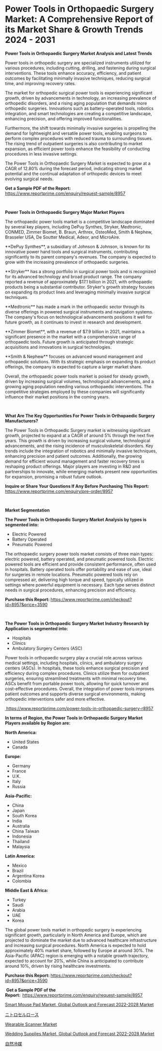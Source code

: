 <p><h1>Power Tools in Orthopaedic Surgery Market: A Comprehensive Report of its Market Share & Growth Trends 2024 - 2031</h1></p><p><strong>Power Tools in Orthopaedic Surgery Market Analysis and Latest Trends</strong></p>
<p><p>Power tools in orthopedic surgery are specialized instruments utilized for various procedures, including cutting, drilling, and fastening during surgical interventions. These tools enhance accuracy, efficiency, and patient outcomes by facilitating minimally invasive techniques, reducing surgical time, and improving recovery rates.</p><p>The market for orthopedic surgical power tools is experiencing significant growth, driven by advancements in technology, an increasing prevalence of orthopedic disorders, and a rising aging population that demands more orthopedic surgeries. Innovations such as battery-operated tools, robotics integration, and smart technologies are creating a competitive landscape, enhancing precision, and offering improved functionalities.</p><p>Furthermore, the shift towards minimally invasive surgeries is propelling the demand for lightweight and versatile power tools, enabling surgeons to perform complex procedures with reduced trauma to surrounding tissues. The rising trend of outpatient surgeries is also contributing to market expansion, as efficient power tools enhance the feasibility of conducting procedures in less invasive settings.</p><p>The Power Tools in Orthopaedic Surgery Market is expected to grow at a CAGR of 12.80% during the forecast period, indicating strong market potential and the continual adaptation of orthopedic devices to meet evolving surgical needs.</p></p>
<p><strong>Get a Sample PDF of the Report:&nbsp;</strong> <a href="https://www.reportprime.com/enquiry/request-sample/8957">https://www.reportprime.com/enquiry/request-sample/8957</a></p>
<p>&nbsp;</p>
<p><strong>Power Tools in Orthopaedic Surgery Major Market Players</strong></p>
<p><p>The orthopaedic power tools market is a competitive landscape dominated by several key players, including DePuy Synthes, Stryker, Medtronic, CONMED, Zimmer Biomet, B. Braun, Arthrex, OsteoMed, Smith & Nephew, Brasseler USA, De Soutter Medical, Adeor, and MicroAire.</p><p>**DePuy Synthes**, a subsidiary of Johnson & Johnson, is known for its innovative power hand tools and surgical instruments, contributing significantly to its parent company's revenues. The company is expected to grow with the increasing prevalence of orthopaedic surgeries.</p><p>**Stryker** has a strong portfolio in surgical power tools and is recognized for its advanced technology and broad product range. The company reported a revenue of approximately $17.1 billion in 2021, with orthopaedic products being a substantial contributor. Stryker's growth strategy focuses on expanding its product lines and leveraging minimally invasive surgical techniques.</p><p>**Medtronic** has made a mark in the orthopaedic sector through its diverse offerings in powered surgical instruments and navigation systems. The company's focus on technological advancements positions it well for future growth, as it continues to invest in research and development.</p><p>**Zimmer Biomet**, with a revenue of $7.9 billion in 2021, maintains a significant presence in the market with a comprehensive range of orthopaedic tools. Future growth is anticipated through strategic acquisitions and innovations in surgical technologies.</p><p>**Smith & Nephew** focuses on advanced wound management and orthopaedic solutions. With its strategic emphasis on expanding its product offerings, the company is expected to capture a larger market share.</p><p>Overall, the orthopaedic power tools market is poised for steady growth, driven by increasing surgical volumes, technological advancements, and a growing aging population needing various orthopaedic interventions. The competitive strategies employed by these companies will significantly influence their market positions in the coming years.</p></p>
<p>&nbsp;</p>
<p><strong>What Are The Key Opportunities For Power Tools in Orthopaedic Surgery Manufacturers?</strong></p>
<p><p>The Power Tools in Orthopaedic Surgery market is witnessing significant growth, projected to expand at a CAGR of around 5% through the next five years. This growth is driven by increasing surgical volume, technological advancements, and the rising incidence of musculoskeletal disorders. Key trends include the integration of robotics and minimally invasive techniques, enhancing precision and patient outcomes. Additionally, the growing demand for efficient wound management and faster recovery times is reshaping product offerings. Major players are investing in R&D and partnerships to innovate, while emerging markets present new opportunities for expansion, promising a robust future outlook.</p></p>
<p><strong>Inquire or Share Your Questions If Any Before Purchasing This Report:</strong> <a href="https://www.reportprime.com/enquiry/pre-order/8957">https://www.reportprime.com/enquiry/pre-order/8957</a></p>
<p>&nbsp;</p>
<p><strong>Market Segmentation</strong></p>
<p><strong>The Power Tools in Orthopaedic Surgery Market Analysis by types is segmented into:</strong></p>
<p><ul><li>Electric Powered</li><li>Battery Operated</li><li>Pneumatic Powered</li></ul></p>
<p><p>The orthopaedic surgery power tools market consists of three main types: electric powered, battery operated, and pneumatic powered tools. Electric powered tools are efficient and provide consistent performance, often used in hospitals. Battery operated tools offer portability and ease of use, ideal for surgeries in remote locations. Pneumatic powered tools rely on compressed air, delivering high torque and speed, typically utilized in settings where powerful equipment is necessary. Each type serves distinct needs in surgical procedures, enhancing precision and efficiency.</p></p>
<p><strong>Purchase this Report:&nbsp;</strong><a href="https://www.reportprime.com/checkout?id=8957&price=3590">https://www.reportprime.com/checkout?id=8957&price=3590</a></p>
<p>&nbsp;</p>
<p><strong>The Power Tools in Orthopaedic Surgery Market Industry Research by Application is segmented into:</strong></p>
<p><ul><li>Hospitals</li><li>Clinics</li><li>Ambulatory Surgery Centers (ASC)</li></ul></p>
<p><p>Power tools in orthopaedic surgery play a crucial role across various medical settings, including hospitals, clinics, and ambulatory surgery centers (ASCs). In hospitals, these tools enhance surgical precision and efficiency during complex procedures. Clinics utilize them for outpatient surgeries, ensuring streamlined treatments with minimal recovery time. ASCs benefit from portable power tools, allowing for quick turnover and cost-effective procedures. Overall, the integration of power tools improves patient outcomes and supports diverse surgical environments, making orthopedic interventions safer and more effective.</p></p>
<p><a href="https://www.reportprime.com/power-tools-in-orthopaedic-surgery-r8957">&nbsp;https://www.reportprime.com/power-tools-in-orthopaedic-surgery-r8957</a></p>
<p><strong>In terms of Region, the Power Tools in Orthopaedic Surgery Market Players available by Region are:</strong></p>
<p>
    <p> <strong> North America: </strong>
        <ul>
            <li>United States</li>
            <li>Canada</li>
        </ul>
        </p> 
    <p> <strong> Europe: </strong>
        <ul>
            <li>Germany</li>
            <li>France</li>
            <li>U.K.</li>
            <li>Italy</li>
            <li>Russia</li>
        </ul>
        </p> 
    <p> <strong> Asia-Pacific: </strong>
        <ul>
            <li>China</li>
            <li>Japan</li>
            <li>South Korea</li>
            <li>India</li>
            <li>Australia</li>
            <li>China Taiwan</li>
            <li>Indonesia</li>
            <li>Thailand</li>
            <li>Malaysia</li>
        </ul>
        </p> 
    <p> <strong> Latin America: </strong>
        <ul>
            <li>Mexico</li>
            <li>Brazil</li>
            <li>Argentina Korea</li>
            <li>Colombia</li>
        </ul>
        </p> 
    <p> <strong> Middle East & Africa: </strong>
        <ul>
            <li>Turkey</li>
            <li>Saudi</li>
            <li>Arabia</li>
            <li>UAE</li>
            <li>Korea</li>
        </ul>
    </p>
    </p>
<p><p>The global power tools market in orthopedic surgery is experiencing significant growth, particularly in North America and Europe, which are projected to dominate the market due to advanced healthcare infrastructure and increasing surgical procedures. North America is expected to hold approximately 40% market share, followed by Europe at around 30%. The Asia-Pacific (APAC) region is emerging with a notable growth trajectory, expected to account for 20%, while China is anticipated to contribute around 10%, driven by rising healthcare investments.</p></p>
<p><strong>Purchase this Report: </strong><a href="https://www.reportprime.com/checkout?id=8957&price=3590">https://www.reportprime.com/checkout?id=8957&price=3590</a></p>
<p>&nbsp;<strong>Get a Sample PDF of the Report:&nbsp;&nbsp;</strong><a href="https://www.reportprime.com/enquiry/request-sample/8957">https://www.reportprime.com/enquiry/request-sample/8957</a></p>
<p><strong></strong></p>
<p><p><a href="https://medium.com/@angelawalsh696/the-global-smart-mouse-pad-market-global-outlook-and-forecast-2022-2028-market-is-at-the-895c652d865a">Smart Mouse Pad Market, Global Outlook and Forecast 2022-2028 Market</a></p><p><a href="https://medium.com/@alenaieme/%E3%83%8B%E3%83%88%E3%83%AD%E3%82%BB%E3%83%AB%E3%83%AD%E3%83%BC%E3%82%B9%E5%B8%82%E5%A0%B4%E8%AA%BF%E6%9F%BB%E5%A0%B1%E5%91%8A%E6%9B%B8-2031%E5%B9%B4%E3%81%BE%E3%81%A7%E3%81%AE%E5%B8%82%E5%A0%B4%E8%A6%8F%E6%A8%A1%E3%81%A8%E5%8F%8E%E7%9B%8A%E5%88%86%E6%9E%90%E3%82%92%E6%8E%A2%E6%B1%82%E3%81%97-cagr6-8-%E3%81%A7%E6%88%90%E9%95%B7%E3%81%97%E3%81%A6%E3%81%84%E3%81%BE%E3%81%99-c8b128b35c19">ニトロセルロース</a></p><p><a href="https://www.linkedin.com/pulse/wearable-scanner-market-revolution-2024-2031-trends-shaping-9samc?trackingId=TsfiWsljScmcBx1W2Eu3yA%3D%3D">Wearable Scanner Market</a></p><p><a href="https://medium.com/@angelawalsh696/the-growth-of-the-wedding-supplies-market-global-outlook-and-forecast-2022-2028-market-has-been-69305f32c4f7">Wedding Supplies Market, Global Outlook and Forecast 2022-2028 Market</a></p><p><a href="https://medium.com/@alenaieme/%E5%9C%B0%E7%90%83%E8%A6%8F%E6%A8%A1%E3%81%AE%E5%A4%A9%E7%84%B6%E5%86%B7%E5%AA%92%E5%B8%82%E5%A0%B4%E3%81%AE%E7%8A%B6%E6%B3%81-2024%E5%B9%B4%E3%81%8B%E3%82%892031%E5%B9%B4-%E3%81%8A%E3%82%88%E3%81%B3%E5%9C%B0%E5%9F%9F-%E8%A3%BD%E5%93%81-%E6%9C%80%E7%B5%82%E4%BD%BF%E7%94%A8%E9%80%94%E3%81%AB%E3%82%88%E3%82%8B%E4%BA%88%E6%B8%AC-bcbda57d29d3">自然冷媒</a></p></p>
